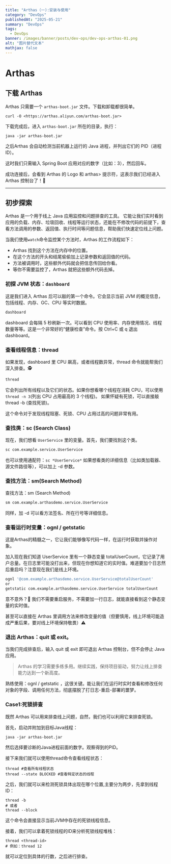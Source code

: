 ```yaml
---
title: "Arthas（一):安装与使用"  
category: "DevOps"  
publishedAt: "2025-05-21"  
summary: "DevOps"  
tags:  
  - DevOps
banner: /images/banner/posts/dev-ops/dev-ops-arthas-01.png
alt: "图片替代文本"  
mathjax: false
---
```



# Arthas

## 下载 Arthas

Arthas 只需要一个 `arthas-boot.jar` 文件。下载和卸载都很简单。

```
curl -O <https://arthas.aliyun.com/arthas-boot.jar>
```

下载完成后，进入 `arthas-boot.jar` 所在的目录，执行：

```
java -jar arthas-boot.jar
```

之后Arthas 会自动检测当前机器上运行的 Java 进程，并列出它们的 PID（进程ID）。

这时我们只需输入 Spring Boot 应用对应的数字（比如：3），然后回车。

成功连接后，会看到 Arthas 的 Logo 和 arthas> 提示符，这表示我们已经进入 Arthas 控制台了！🥳

---

## 初步探索

Arthas 是一个用于线上 Java 应用监控和问题排查的工具。
它能让我们实时看到应用的负载、内存、垃圾回收、线程等运行状态，还能在不修改代码的前提下，查看方法调用的参数、返回值、执行时间等问题信息，帮助我们快速定位线上问题。

当我们使用`watch`命令监控某个方法时，Arthas 的工作流程如下：

* Arthas 找到这个方法在内存中的位置。
* 在这个方法的开头和结尾偷偷加上记录参数和返回值的代码。
* 方法被调用时，这些额外代码就会把信息传回给你看。
* 等你不需要监控了，Arthas 就把这些额外代码去掉。

### 初探 JVM 状态：`dashboard`

这是我们进入 Arthas 后可以敲的第一个命令。它会显示当前 JVM 的概览信息，包括线程、内存、GC、CPU 等实时数据。

```bash
dashboard
```

dashboard 会每隔 5 秒刷新一次。可以看到 CPU 使用率、内存使用情况、线程数量等等。这是一个非常好的“健康检查”命令。按 Ctrl+C 或 q 退出 dashboard。

### 查看线程信息：thread

如果发现，dashboard 里 CPU 飙高，或者线程数异常，thread 命令就能帮我们深入排查。🕵️

```bash
thread
```

它会列出所有线程以及它们的状态。如果你想看哪个线程在消耗 CPU，可以使用`thread -n 3`(列出 CPU 占用最高的 3 个线程)。 如果怀疑有死锁，可以直接敲 thread -b (查找死锁)。

这个命令对于发现线程阻塞、死锁、CPU 占用过高的问题非常有用。

### 查找类：sc (Search Class)

现在，我们想看 `UserService` 里的变量。首先，我们要找到这个类。

```bash
sc com.example.service.UserService
```

也可以使用通配符：`sc *UserService*` 如果想看类的详细信息（比如类加载器、源文件路径等），可以加上 -d 参数。

### 查找方法：sm(Search Method)

查找方法：sm (Search Method)

```bash
sm com.example.arthasdemo.service.UserService
```

同样，加 -d 可以看方法签名、所在行号等详细信息。

### 查看运行时变量：ognl / getstatic

这是Arthas的精髓之一，它让我们能够像写代码一样，在运行时获取并操作对象。

加入现在我们知道 UserService 里有一个静态变量 totalUserCount，它记录了用户总量。在日志里可能没打出来，但现在你想知道它的实时值。难道要加个日志然后重启吗？注意现在我们是线上环境。

```bash
ognl '@com.example.arthasdemo.service.UserService@totalUserCount'
or
getstatic com.example.arthasdemo.service.UserService totalUserCount
```

意不意外？🤯 我们不需要重启服务，不需要加一行日志，就能直接看到这个静态变量的实时值。

甚至可以直接在 Arthas 里调用方法来修改变量的值（但要慎用，线上环境可能造成严重后果，要对线上环境保持敬畏）⚠️

### 退出 Arthas：quit 或 exit。

当我们完成排查后，输入 quit 或 exit 即可退出 Arthas 控制台，但不会停止 Java 应用。

> Arthas 的学习需要多练多用。继续实践，保持项目驱动，努力让线上排查能力达到一个新高度。

熟练使用：ognl / getstatic ，这很关键。能让我们在运行时实时查看和修改任何对象的字段、调用任何方法，彻底摆脱了打日志-重启-部署的噩梦。




### Case1:死锁排查

既然 Arthas 可以用来排查线上问题，自然，我们也可以利用它来排查死锁。

首先，启动并附加到目标Java线程：
```shell
java -jar arthas-boot.jar
```
然后选择要诊断的Java进程前面的数字。观察得到的PID。

接下来我们就可以使用thread命令查看线程状态：
```shell
thread #查看所有线程状态
thread --state BLOCKED #查看特定状态的线程
```

之后，我们就可以来检测死锁具体出现在哪个位置,主要分为两步，先拿到线程ID：
```shell
thread -b
# 或者
thread --block
```
这个命令会直接显示当前JVM中存在的死锁线程信息。

接着，我们可以拿着死锁线程的ID来分析死锁线程堆栈：
```shell
thread <thread-id>
# 例如：thread 12
```
就可以定位到具体的行数，之后进行排查。